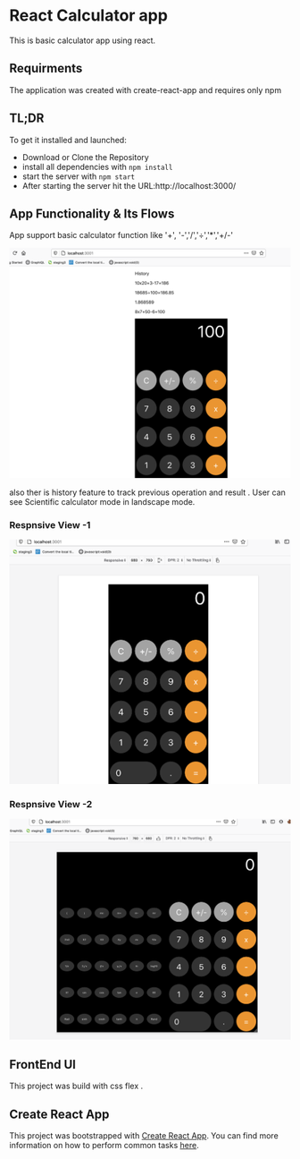 # React Calculator app

This is basic calculator app using react.

## Requirments

The application was created with create-react-app and requires only npm

## TL;DR

To get it installed and launched:

* Download or Clone the Repository
* install all dependencies with `npm install`
* start the server with `npm start`
* After starting the server hit the URL:http://localhost:3000/

## App Functionality & Its Flows

App support basic calculator function like '+', '-','/','÷','*','+/-'

![Webview](https://github.com/nehach028/react-calculator-app/blob/master/public/calculator-app-web.png?raw=true)

also ther is history feature to track previous operation and result .
User can see Scientific calculator mode in landscape mode.

### Respnsive View -1 

![Mobileview](https://github.com/nehach028/react-calculator-app/blob/master/public/calculator-app-mobile.png?raw=true)

### Respnsive View -2

![Responsiveview](https://github.com/nehach028/react-calculator-app/blob/master/public/calculator-app-responsive.png?raw=true)

## FrontEnd UI

This project was build with css flex .

## Create React App

This project was bootstrapped with [Create React App](https://github.com/facebookincubator/create-react-app). You can find more information on how to perform common tasks [here](https://github.com/facebookincubator/create-react-app/blob/master/packages/react-scripts/template/README.md).


